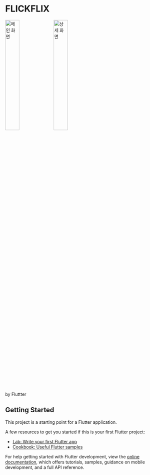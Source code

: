 # FLICKFLIX 
<img src = "https://github.com/user-attachments/assets/bfe42d1a-5d7b-446d-865c-d94d48dcd11d"
alt = "메인 화면" style="width:30%; height:auto;">
<img src = "https://github.com/user-attachments/assets/6d0b7866-a4e1-40c7-911f-481a5f2381a4"
alt = "상세 화면" style="width:30%; height:auto;">

by Fluttter

## Getting Started

This project is a starting point for a Flutter application.

A few resources to get you started if this is your first Flutter project:

- [Lab: Write your first Flutter app](https://docs.flutter.dev/get-started/codelab)
- [Cookbook: Useful Flutter samples](https://docs.flutter.dev/cookbook)

For help getting started with Flutter development, view the
[online documentation](https://docs.flutter.dev/), which offers tutorials,
samples, guidance on mobile development, and a full API reference.
